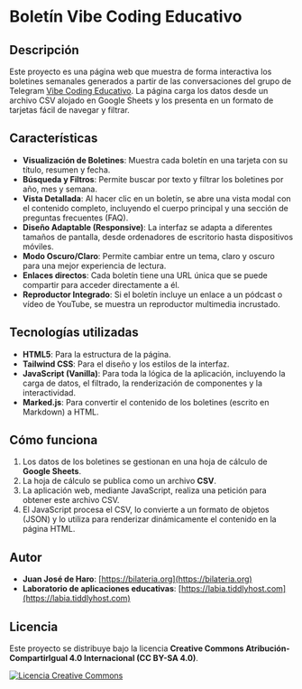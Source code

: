 # Boletín Vibe Coding Educativo

## Descripción

Este proyecto es una página web que muestra de forma interactiva los boletines semanales generados a partir de las conversaciones del grupo de Telegram [Vibe Coding Educativo](https://t.me/vceduca). La página carga los datos desde un archivo CSV alojado en Google Sheets y los presenta en un formato de tarjetas fácil de navegar y filtrar.

## Características

* **Visualización de Boletines**: Muestra cada boletín en una tarjeta con su título, resumen y fecha.
* **Búsqueda y Filtros**: Permite buscar por texto y filtrar los boletines por año, mes y semana.
* **Vista Detallada**: Al hacer clic en un boletín, se abre una vista modal con el contenido completo, incluyendo el cuerpo principal y una sección de preguntas frecuentes (FAQ).
* **Diseño Adaptable (Responsive)**: La interfaz se adapta a diferentes tamaños de pantalla, desde ordenadores de escritorio hasta dispositivos móviles.
* **Modo Oscuro/Claro**: Permite cambiar entre un tema, claro y oscuro para una mejor experiencia de lectura.
* **Enlaces directos**: Cada boletín tiene una URL única que se puede compartir para acceder directamente a él.
* **Reproductor Integrado**: Si el boletín incluye un enlace a un pódcast o vídeo de YouTube, se muestra un reproductor multimedia incrustado.

## Tecnologías utilizadas

* **HTML5**: Para la estructura de la página.
* **Tailwind CSS**: Para el diseño y los estilos de la interfaz.
* **JavaScript (Vanilla)**: Para toda la lógica de la aplicación, incluyendo la carga de datos, el filtrado, la renderización de componentes y la interactividad.
* **Marked.js**: Para convertir el contenido de los boletines (escrito en Markdown) a HTML.

## Cómo funciona

1.  Los datos de los boletines se gestionan en una hoja de cálculo de **Google Sheets**.
2.  La hoja de cálculo se publica como un archivo **CSV**.
3.  La aplicación web, mediante JavaScript, realiza una petición para obtener este archivo CSV.
4.  El JavaScript procesa el CSV, lo convierte a un formato de objetos (JSON) y lo utiliza para renderizar dinámicamente el contenido en la página HTML.

## Autor

* **Juan José de Haro**: [https://bilateria.org](https://bilateria.org)
* **Laboratorio de aplicaciones educativas**: [https://labia.tiddlyhost.com](https://labia.tiddlyhost.com)

## Licencia

Este proyecto se distribuye bajo la licencia **Creative Commons Atribución-CompartirIgual 4.0 Internacional (CC BY-SA 4.0)**.

[![Licencia Creative Commons](https://i.creativecommons.org/l/by-sa/4.0/88x31.png)](http://creativecommons.org/licenses/by-sa/4.0/)

